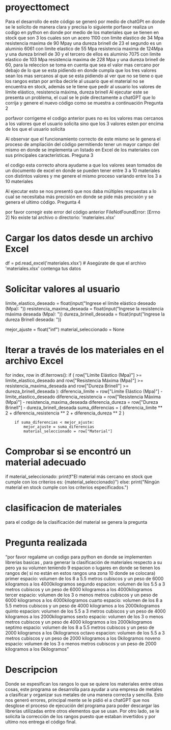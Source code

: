 # proyecttomect
Para el desarrollo de este código se generó por medio de chatGPt en donde se le solicito de manera clara y precisa lo siguiente 
porfavor realiza un codigo en python en donde por medio de los materiales que se tienen en stock que son 3 los cuales son un acero 1100 con limite elastico de 34 Mpa resistencia maxima de 90 Mpay una dureza brinell de 23 el segundo es un aluminio 6061 con limite elastico de 55 Mpa resistencia maxima de 124Mpa y una dureza brinell de 30 y el tercero de ellos es aluminio 7075 con limite elastico de 103 Mpa resistencia maxima de 228 Mpa y una dureza brinell de 60, para la releccion se toma en cuenta que sea el valor mas cercano por debajo de lo que se esta pidiendo en donde cumpla que los tres valores sean los mas sercanos al que se esta pidiendo al ver que no se tiene o que los rangos estan por arriba decirle al usuario que el material no se encuentra en stock, además se le tiene que pedir al usuario los valores de límite elástico, resistencia máxima, dureza brinell 
Al ejecutar este se presenta un problema, el cual se le pide directamente a chatGPT que lo corrija y genere el nuevo código como se muestra a continuación
Pregunta 2 

porfavor corrigeme el codigo anterior pues no es los valores mas cercanos a los valores que el usuario solicita sino que los 3 valores esten por encima de los que el usuario solicita
 
Al observar que el funcionamiento correcto de este mismo se le genera el proceso de ampliación del código permitiendo tener un mayor campo del mismo en donde se implementa un listado en Excel de los materiales con sus principales características.
Preguna 3

el codigo esta correcto ahora ayudame a que los valores sean tomados de un documento de excel en donde se pueden tener entre 3 a 10 materiales con distintos valores y me genere el mismo proceso variando entre los 3 a 10 materiales
 
Al ejecutar esto se nos presentó que nos daba múltiples respuestas a lo cual se necesitaba más precisión en donde se pide más precisión y se genera el ultimo código. 
Pregunta 4

por favor corregir este error del código anterior FileNotFoundError: [Errno 2] No existe tal archivo o directorio: 'materiales.xlsx'

# Cargar los datos desde un archivo Excel
df = pd.read_excel('materiales.xlsx')  # Asegúrate de que el archivo 'materiales.xlsx' contenga tus datos

# Solicitar valores al usuario
limite_elastico_deseado = float(input("Ingrese el límite elástico deseado (Mpa): "))
resistencia_maxima_deseada = float(input("Ingrese la resistencia máxima deseada (Mpa): "))
dureza_brinell_deseada = float(input("Ingrese la dureza Brinell deseada: "))

mejor_ajuste = float("inf")
material_seleccionado = None

# Iterar a través de los materiales en el archivo Excel
for index, row in df.iterrows():
    if (
        row["Límite Elástico (Mpa)"] >= limite_elastico_deseado
        and row["Resistencia Máxima (Mpa)"] >= resistencia_maxima_deseada
        and row["Dureza Brinell"] >= dureza_brinell_deseada
    ):
        diferencia_limite = row["Límite Elástico (Mpa)"] - limite_elastico_deseado
        diferencia_resistencia = row["Resistencia Máxima (Mpa)"] - resistencia_maxima_deseada
        diferencia_dureza = row["Dureza Brinell"] - dureza_brinell_deseada
        suma_diferencias = (
            diferencia_limite ** 2 + diferencia_resistencia ** 2 + diferencia_dureza ** 2
        )

        if suma_diferencias < mejor_ajuste:
            mejor_ajuste = suma_diferencias
            material_seleccionado = row["Material"]

# Comprobar si se encontró un material adecuado
if material_seleccionado:
    print(f"El material más cercano en stock que cumple con los criterios es: {material_seleccionado}")
else:
    print("Ningún material en stock cumple con los criterios especificados.")
# clasificacion de materiales 
para el codigo de la clasificación del material se genera la pregunta 
# Pregunta realizada
“por favor regalame un codigo para python en donde se implementen librerias basicas , para generar la clasificación de materiales respecto a su pero ya su volumen teniendo 9 espacion o lugares en donde se tienen los rangos de( si no están en estos rangos una zona 10 donde se colocara) primer espacio: volumen de los 8 a 5.5 metros cubiscos y un peso de 6000 kilogramos a los 4000kilogramos segundo espacion: volumen de los 5.5 a 3 metros cubiscos y un peso de 6000 kilogramos a los 4000kilogramos tercer espacio: volumen de los 3 o menos metros cubiscos y un peso de 6000 kilogramos a los 4000kilogramos cuarto espacio: volumen de los 8 a 5.5 metros cubiscos y un peso de 4000 kilogramos a los 2000kilogramos quinto espacion: volumen de los 5.5 a 3 metros cubiscos y un peso de 4000 kilogramos a los 2000kilogramos sexto espacio: volumen de los 3 o menos metros cubiscos y un peso de 4000 kilogramos a los 2000kilogramos septimo espacio: volumen de los 8 a 5.5 metros cubiscos y un peso de 2000 kilogramos a los 0kilogramos octavo espacion: volumen de los 5.5 a 3 metros cubiscos y un peso de 2000 kilogramos a los 0kilogramos noveno espacio: volumen de los 3 o menos metros cubiscos y un peso de 2000 kilogramos a los 0kilogramos” 
# Descripcion 
Donde se espesifican los rangos lo que se quiere los materiales entre otras cosas, este programa se desarrolla para ayudar a una empresa de metales a clasificar y organizar sus metales de una manera correcta y sencilla. 
Esto nos generó errores, principal mente se le pidió el a chatGPT que nos desglose el proceso de ejecución del programa para poder descargar las librerías utilizadas entre otros elementos que se usan.
Por otro lado, se le solicita la corrección de los rangos puesto que estaban invertidos y por ultimo nos entrega el código final.
